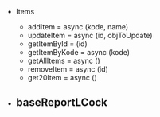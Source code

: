 - Items
  - addItem = async (kode, name)
  - updateItem = async (id, objToUpdate)
  - getItemById = (id)
  - getItemByKode = async (kode)
  - getAllItems = async ()
  - removeItem = async (id)
  - get20Item = async ()


- baseReportLCock
  - 